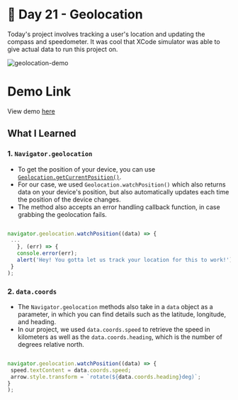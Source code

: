 # 🧭 Day 21 - Geolocation

Today's project involves tracking a user's location and updating the compass and speedometer. It was cool that XCode simulator was able to give actual data to run this project on. 

![geolocation-demo](https://i.ibb.co/QPzbShn/Screen-Shot-2021-05-10-at-4-41-50-PM.png)

# Demo Link
View demo [here](https://sandaiiyahh.github.io/JavaScript30/21-Geolocation/index.html)

## What I Learned

### 1. `Navigator.geolocation`
 - To get the position of your device, you can use [`Geolocation.getCurrentPosition()`](https://developer.mozilla.org/en-US/docs/Web/API/Geolocation/getCurrentPosition).
 - For our case, we used `Geolocation.watchPosition()` which also returns data on your device's position, but also automatically updates each time the position of the device changes.
 - The method also accepts an error handling callback function, in case grabbing the geolocation fails. 
 
 ```javascript
 
navigator.geolocation.watchPosition((data) => {
  ...
    }, (err) => {
    console.error(err);
    alert('Hey! You gotta let us track your location for this to work!');
  }
);

 ```
 
 ### 2. `data.coords`
  - The `Navigator.geolocation` methods also take in a `data` object as a parameter, in which you can find details such as the latitude, longitude, and heading.
  - In our project, we used `data.coords.speed` to retrieve the speed in kilometers as well as the `data.coords.heading`, which is the number of degrees relative north. 
  
   ```javascript
 
navigator.geolocation.watchPosition((data) => {
    speed.textContent = data.coords.speed;
    arrow.style.transform = `rotate(${data.coords.heading}deg)`;
  }
);

 ```
